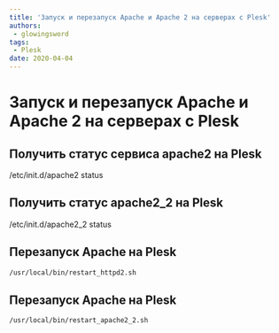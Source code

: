 ```yaml
---
title: 'Запуск и перезапуск Apache и Apache 2 на серверах с Plesk'
authors: 
 - glowingsword
tags:
 - Plesk
date: 2020-04-04
---
```

# Запуск и перезапуск Apache и Apache 2 на серверах с Plesk
## Получить статус сервиса apache2 на Plesk

/etc/init.d/apache2 status

## Получить статус apache2\_2 на Plesk

/etc/init.d/apache2\_2 status

## Перезапуск Apache на Plesk

``` bash
/usr/local/bin/restart_httpd2.sh
```

## Перезапуск Apache на Plesk

``` bash
/usr/local/bin/restart_apache2_2.sh
```